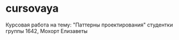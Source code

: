 # cursovaya
Курсовая работа на тему: "Паттерны проектирования"
студентки группы 1642, Мохорт Елизаветы

